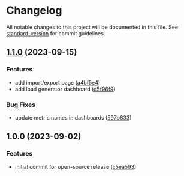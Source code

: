 # Changelog

All notable changes to this project will be documented in this file. See [standard-version](https://github.com/conventional-changelog/standard-version) for commit guidelines.

## [1.1.0](https://github.com/CarnegieMellon-PlantD/PlantD-Studio/compare/v1.0.0...v1.1.0) (2023-09-15)

### Features

- add import/export page ([a4bf5e4](https://github.com/CarnegieMellon-PlantD/PlantD-Studio/commit/a4bf5e408956343d5319f4aa74076b6853511926))
- add load generator dashboard ([d5f96f9](https://github.com/CarnegieMellon-PlantD/PlantD-Studio/commit/d5f96f918c0e5454800ee23b984120f18676303e))

### Bug Fixes

- update metric names in dashboards ([597b833](https://github.com/CarnegieMellon-PlantD/PlantD-Studio/commit/597b83356aed8bec15efb3e84a4dd10f4c0bb7a8))

## 1.0.0 (2023-09-02)

### Features

- initial commit for open-source release ([c5ea593](https://github.com/CarnegieMellon-PlantD/PlantD-Studio/commit/c5ea5939b4a940bbff9a283bfdd7017345898578))
